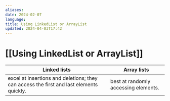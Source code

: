 ```yaml
---
aliases: 
date: 2024-02-07
language: 
title: Using LinkedList or ArrayList
updated: 2024-04-03T17:42
---
```

# [[Using LinkedList or ArrayList]]
| Linked lists                                                                            | Array lists                          |
| --------------------------------------------------------------------------------------- | ------------------------------------ |
| excel at insertions and deletions; they can access the first and last elements quickly. | best at randomly accessing elements. |



